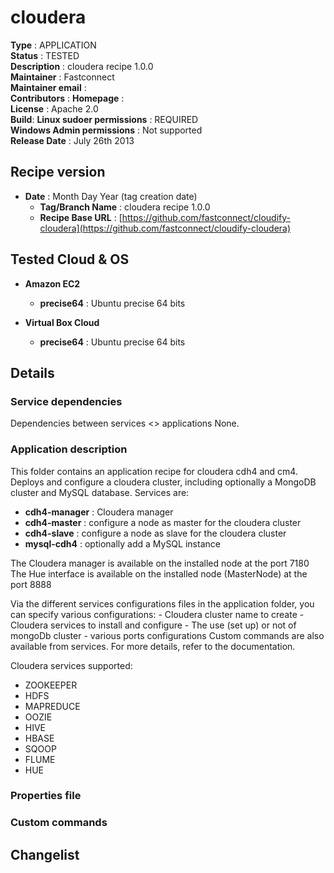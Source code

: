 # cloudera

**Type**		: APPLICATION  
**Status**		: TESTED  
**Description**	: cloudera recipe 1.0.0   
**Maintainer**	: Fastconnect  
**Maintainer email**	:   
**Contributors**		: 
**Homepage**			:  
**License**				: Apache 2.0    
**Build**: 
**Linux sudoer permissions**	: REQUIRED   
**Windows Admin permissions**	: Not supported      
**Release Date**				: July 26th 2013

## Recipe version

* **Date** : Month Day Year (tag creation date)
	* **Tag/Branch Name** 	: cloudera recipe 1.0.0 
	* **Recipe Base URL**   : [https://github.com/fastconnect/cloudify-cloudera](https://github.com/fastconnect/cloudify-cloudera)

## Tested Cloud & OS

* **Amazon EC2**
	* **precise64** : Ubuntu precise 64 bits

* **Virtual Box Cloud**
	* **precise64** : Ubuntu precise 64 bits

## Details

### Service dependencies

Dependencies between services <> applications
None.


### Application description
This folder contains an application recipe for cloudera cdh4 and cm4.
Deploys and configure a cloudera cluster, including optionally a MongoDB cluster and MySQL database.
Services are:
* **cdh4-manager** : Cloudera manager 
* **cdh4-master**	: configure a node as master for the cloudera cluster
* **cdh4-slave**	: configure a node as slave for the cloudera cluster
* **mysql-cdh4**	: optionally add a MySQL instance

The Cloudera manager is available on the installed node at the port 7180
The Hue interface is available on the installed node (MasterNode) at the port 8888

Via the different services configurations files in the application folder, you can specify various configurations:
	- Cloudera cluster name to create
	- Cloudera services to install and configure
	- The use (set up) or not of mongoDb cluster
	- various ports configurations
Custom commands are also available from services. For more details, refer to the documentation.

Cloudera services supported:
* ZOOKEEPER
* HDFS
* MAPREDUCE
* OOZIE
* HIVE
* HBASE
* SQOOP
* FLUME
* HUE


### Properties file


### Custom commands


## Changelist
